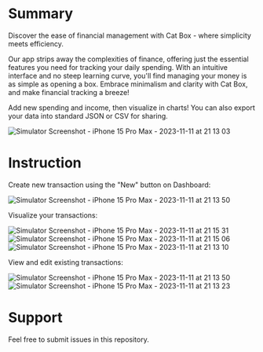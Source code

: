 # Summary
Discover the ease of financial management with Cat Box - where simplicity meets efficiency.

Our app strips away the complexities of finance, offering just the essential features you need for tracking your daily spending. With an intuitive interface and no steep learning curve, you'll find managing your money is as simple as opening a box. Embrace minimalism and clarity with Cat Box, and make financial tracking a breeze!

Add new spending and income, then visualize in charts! You can also export your data into standard JSON or CSV for sharing.

![Simulator Screenshot - iPhone 15 Pro Max - 2023-11-11 at 21 13 03](https://github.com/LoveHRTF/Cat-Box/assets/25138500/bf67bf20-7a09-4e52-8e1d-f1615c9a9d5f)

# Instruction
Create new transaction using the "New" button on Dashboard:

![Simulator Screenshot - iPhone 15 Pro Max - 2023-11-11 at 21 13 50](https://github.com/LoveHRTF/Cat-Box/assets/25138500/1653194d-0962-494e-9fb0-5400013ed25f)

Visualize your transactions:

![Simulator Screenshot - iPhone 15 Pro Max - 2023-11-11 at 21 15 31](https://github.com/LoveHRTF/Cat-Box/assets/25138500/d5e80ac8-97c1-4ceb-9d51-95f6f18eba74)
![Simulator Screenshot - iPhone 15 Pro Max - 2023-11-11 at 21 15 06](https://github.com/LoveHRTF/Cat-Box/assets/25138500/6ac6520d-382a-4da8-a2a7-decb861d9a80)
![Simulator Screenshot - iPhone 15 Pro Max - 2023-11-11 at 21 13 10](https://github.com/LoveHRTF/Cat-Box/assets/25138500/e956f9b5-0848-46eb-bca4-f135f43e0f2c)


View and edit existing transactions:

![Simulator Screenshot - iPhone 15 Pro Max - 2023-11-11 at 21 13 50](https://github.com/LoveHRTF/Cat-Box/assets/25138500/5b91d157-bdc5-4643-87dc-1774e4c189cc)
![Simulator Screenshot - iPhone 15 Pro Max - 2023-11-11 at 21 13 23](https://github.com/LoveHRTF/Cat-Box/assets/25138500/025b1db5-e6d6-4393-b706-077e4cfa14e2)

# Support
Feel free to submit issues in this repository.
